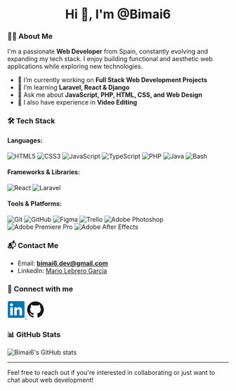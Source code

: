 <h1 align="center">Hi 👋, I'm @Bimai6</h1>

### 👨‍💻 About Me
I'm a passionate **Web Developer** from Spain, constantly evolving and expanding my tech stack. I enjoy building functional and aesthetic web applications while exploring new technologies.

- 🔭 I’m currently working on **Full Stack Web Development Projects**
- 🌱 I’m learning **Laravel, React & Django**
- 💬 Ask me about **JavaScript, PHP, HTML, CSS, and Web Design**
- 🎥 I also have experience in **Video Editing**

### 🛠️ Tech Stack
#### Languages:
![HTML5](https://img.shields.io/badge/HTML5-E34F26?style=for-the-badge&logo=html5&logoColor=white)
![CSS3](https://img.shields.io/badge/CSS3-1572B6?style=for-the-badge&logo=css3&logoColor=white)
![JavaScript](https://img.shields.io/badge/JavaScript-F7DF1E?style=for-the-badge&logo=javascript&logoColor=black)
![TypeScript](https://img.shields.io/badge/TypeScript-3178C6?style=for-the-badge&logo=typescript&logoColor=white)
![PHP](https://img.shields.io/badge/PHP-777BB4?style=for-the-badge&logo=php&logoColor=white)
![Java](https://img.shields.io/badge/Java-ED8B00?style=for-the-badge&logo=java&logoColor=white)
![Bash](https://img.shields.io/badge/Bash_Scripting-4EAA25?style=for-the-badge&logo=gnu-bash&logoColor=white)

#### Frameworks & Libraries:
![React](https://img.shields.io/badge/React-20232A?style=for-the-badge&logo=react&logoColor=61DAFB)
![Laravel](https://img.shields.io/badge/Laravel-FF2D20?style=for-the-badge&logo=laravel&logoColor=white)

#### Tools & Platforms:
![Git](https://img.shields.io/badge/Git-F05032?style=for-the-badge&logo=git&logoColor=white)
![GitHub](https://img.shields.io/badge/GitHub-181717?style=for-the-badge&logo=github&logoColor=white)
![Figma](https://img.shields.io/badge/Figma-F24E1E?style=for-the-badge&logo=figma&logoColor=white)
![Trello](https://img.shields.io/badge/Trello-0079BF?style=for-the-badge&logo=trello&logoColor=white)
![Adobe Photoshop](https://img.shields.io/badge/Adobe_Photoshop-31A8FF?style=for-the-badge&logo=adobe-photoshop&logoColor=white)
![Adobe Premiere Pro](https://img.shields.io/badge/Adobe_Premiere_Pro-9999FF?style=for-the-badge&logo=adobe-premiere-pro&logoColor=white)
![Adobe After Effects](https://img.shields.io/badge/Adobe_After_Effects-9999FF?style=for-the-badge&logo=adobe-after-effects&logoColor=white)

### 📬 Contact Me
- Email: **bimai6.dev@gmail.com**
- LinkedIn: [Mario Lebrero Garcia](https://es.linkedin.com/in/mario-lebrero-garc%C3%ADa-05596a251?trk=org-employees)

### 🔗 Connect with me
<p align="left">
<a href="https://es.linkedin.com/in/mario-lebrero-garc%C3%ADa-05596a251?trk=org-employees" target="_blank" rel="noreferrer"> <img src="https://raw.githubusercontent.com/devicons/devicon/master/icons/linkedin/linkedin-original.svg" alt="LinkedIn" width="40" height="40"/> </a>
<a href="https://github.com/Bimai6" target="_blank" rel="noreferrer"> <img src="https://raw.githubusercontent.com/devicons/devicon/master/icons/github/github-original.svg" alt="GitHub" width="40" height="40"/> </a>
</p>

### 📊 GitHub Stats
![Bimai6's GitHub stats](https://github-readme-stats.vercel.app/api?username=Bimai6&show_icons=true&theme=tokyonight)

---
Feel free to reach out if you're interested in collaborating or just want to chat about web development!

